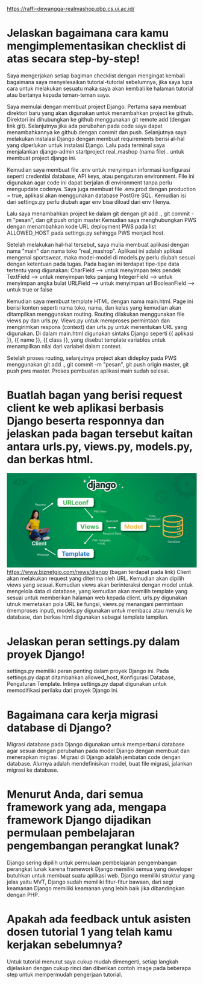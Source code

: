 https://raffi-dewangga-realmashop.pbp.cs.ui.ac.id/

# Jelaskan bagaimana cara kamu mengimplementasikan checklist di atas secara step-by-step!
Saya mengerjakan setiap bagiman checklist dengan mengingat kembali bagaimana saya menyelesaikan tutorial-tutorial sebelumnya, jika saya lupa cara untuk melakukan sesuatu maka saya akan kembali ke halaman tutorial atau bertanya kepada teman-teman saya.

Saya memulai dengan membuat project Django. Pertama saya membuat direktori baru yang akan digunakan untuk menambahkan project ke github. Direktori ini dihubungkan ke github menggunakan git remote add (dengan link git). Selanjutnya jika ada perubahan pada code saya dapat menambahkannya ke github dengan commit dan push. Selanjutnya saya melakukan instalasi Django dengan membuat requirements berisi al-hal yang diperlukan untuk instalasi Django. Lalu pada terminal saya menjalankan django-admin startproject real_mashop (nama file) . untuk membuat project django ini.

Kemudian saya membuat file .env untuk menyimpan informasi konfigurasi seperti credential database, API keys, atau pengaturan environment. File ini digunakan agar code ini dapat berjalan di environment tanpa perlu mengupdate codenya. Saya juga membuat file .env.prod dengan production = true, aplikasi akan menggunakan database PostGre SQL. Kemudian isi dari settings.py perlu diubah agar env bisa diload dari env filenya.

Lalu saya menambahkan project ke dalam git dengan git add ., git commit -m "pesan", dan git push origin master.Kemudian saya menghubungkan PWS dengan menambahkan kode URL deployment PWS pada list ALLOWED_HOST pada settings.py sehingga PWS menjadi host.

Setelah melakukan hal-hal tersebut, saya mulia membuat aplikasi dengan nama "main" dan nama toko "real_mashop". Aplikasi ini adalah aplikasi mengenai sportswear, maka model-model di models.py perlu diubah sesuai dengan ketentuan pada tugas. Pada bagian ini terdapat tipe-tipe data tertentu yang digunakan:
CharField --> untuk menyimpan teks pendek
TextField --> untuk menyimpan teks panjang
IntegerField --> untuk menyimpan angka bulat
URLField --> untuk menyimpan url
BooleanField --> untuk true or false

Kemudian saya membuat template HTML dengan nama main.html. Page ini berisi konten seperti nama toko, nama, dan kelas yang kemudian akan ditampilkan menggunakan routing. Routing dilakukan menggunakan file views.py dan urls.py. Views.py untuk memproses permintaan dan mengirimkan respons (context) dan urls.py untuk menentukan URL yang digunakan. Di dalam main.html digunakan sintaks Django seperti {{ aplikasi }}, {{ name }}, {{ class }}, yang disebut template variables untuk menampilkan nilai dari variabel dalam context.

Setelah proses routing, selanjutnya project akan dideploy pada PWS menggunakan git add ., git commit -m "pesan", git push origin master, git push pws master. Proses pembuatan aplikasi main sudah selesai. 


# Buatlah bagan yang berisi request client ke web aplikasi berbasis Django beserta responnya dan jelaskan pada bagan tersebut kaitan antara urls.py, views.py, models.py, dan berkas html.
![alt text](image.png) https://www.biznetgio.com/news/django (bagan terdapat pada link)
Client akan melakukan request yang diterima oleh URL. Kemudian akan dipilih views yang sesuai. Kemudian views akan berinteraksi dengan model untuk mengelola data di database, yang kemudian akan memilih template yang sesuai untuk memberikan halaman web kepada client. urls.py digunakan utnuk memetakan pola URL ke fungsi, views.py menangani permintaan (memproses input), models.py digunakan untuk membaca atau menulis ke database, dan berkas html digunakan sebagai template tampilan.

# Jelaskan peran settings.py dalam proyek Django!
settings.py memiliki peran penting dalam proyek Django ini. Pada settings.py dapat ditambahkan allowed_host, Konfigurasi Database, Pengaturan Template. Intinya settings.py dapat digunakan untuk memodifikasi perilaku dari proyek Django ini.

# Bagaimana cara kerja migrasi database di Django?
Migrasi database pada Django digunakan untuk memperbarui database agar sesuai dengan perubahan pada model Django dengan membuat dan menerapkan migrasi. Migrasi di Django adalah jembatan code dengan database. Alurnya adalah mendefinisikan model, buat file migrasi, jalankan migrasi ke database.

# Menurut Anda, dari semua framework yang ada, mengapa framework Django dijadikan permulaan pembelajaran pengembangan perangkat lunak?
Django sering dipilih untuk permulaan pembelajaran pengembangan perangkat lunak karena framework Django memiliki semua yang developer butuhkan untuk membuat suatu aplikasi web. Django memiliki struktur yang jelas yaitu MVT, Django sudah memiliki fitur-fitur bawaan, dari segi keamanan Django memiliki keamanan yang lebih baik jika dibandingkan dengan PHP.

# Apakah ada feedback untuk asisten dosen tutorial 1 yang telah kamu kerjakan sebelumnya?
Untuk tutorial menurut saya cukup mudah dimengerti, setiap langkah dijelaskan dengan cukup rinci dan diberikan contoh image pada beberapa step untuk mempermudah pengerjaan tutorial.